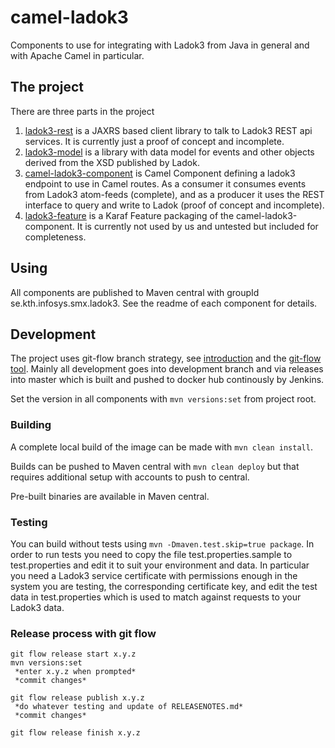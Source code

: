 # camel-ladok3

Components to use for integrating with Ladok3 from Java in general and with
Apache Camel in particular.

## The project

There are three parts in the project

1. [ladok3-rest](ladok3-rest/README.md) is a JAXRS based client library to talk to Ladok3 REST api services.
   It is currently just a proof of concept and incomplete.
1. [ladok3-model](ladok3-model/README.md) is a library with data model for events and other objects
   derived from the XSD published by Ladok.
1. [camel-ladok3-component](camel-ladok3-component/README.md) is Camel Component defining a
   ladok3 endpoint to use in Camel routes. As a consumer it consumes events from Ladok3 
   atom-feeds (complete), and as a producer it uses the REST interface to query and 
   write to Ladok (proof of concept and incomplete).
1. [ladok3-feature](ladok3-feature/README.md) is a Karaf Feature packaging of the camel-ladok3-component. It
   is currently not used by us and untested but included for completeness.
   
## Using

All components are published to Maven central with groupId se.kth.infosys.smx.ladok3.
See the readme of each component for details.

## Development

The project uses git-flow branch strategy, see
[introduction](http://nvie.com/posts/a-successful-git-branching-model/)
and the [git-flow tool](https://github.com/nvie/gitflow). Mainly all
development goes into development branch and via releases into master
which is built and pushed to docker hub continously by Jenkins.

Set the version in all components with `mvn versions:set` from project root.

### Building

A complete local build of the image can be made with `mvn clean install`.

Builds can be pushed to Maven central with `mvn clean deploy` but that
requires additional setup with accounts to push to central.

Pre-built binaries are available in Maven central. 

### Testing

You can build without tests using `mvn -Dmaven.test.skip=true package`. In order to run
tests you need to copy the file test.properties.sample to test.properties and edit it
to suit your environment and data. In particular you need a Ladok3 service certificate
with permissions enough in the system you are testing, the corresponding certificate key,
and edit the test data in test.properties which is used to match against requests to
your Ladok3 data.

### Release process with git flow

```
git flow release start x.y.z
mvn versions:set
 *enter x.y.z when prompted*
 *commit changes*

git flow release publish x.y.z
 *do whatever testing and update of RELEASENOTES.md*
 *commit changes*

git flow release finish x.y.z
```
